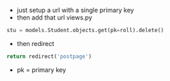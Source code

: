 - just setup a url with a single primary key
- then add that url views.py
```python
stu = models.Student.objects.get(pk=roll).delete()
```
- then redirect
```python
return redirect('postpage')
```
- pk = primary key
